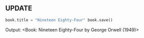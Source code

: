 ## UPDATE

```python
book.title = "Nineteen Eighty-Four" book.save()
```

Output: <Book: Nineteen Eighty-Four by George Orwell (1949)>
